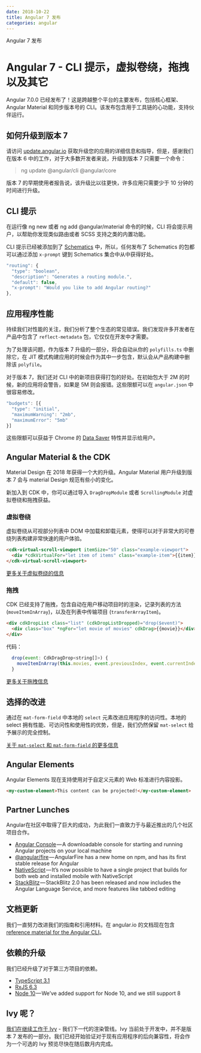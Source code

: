 ```yaml
---
date: 2018-10-22
title: Angular 7 发布
categories: angular
---
```

Angular 7 发布
<!-- more -->

# Angular 7 - CLI 提示，虚拟卷绕，拖拽以及其它

Angular 7.0.0 已经发布了！这是跨越整个平台的主要发布，包括核心框架、Angular Material 和同步版本号的 CLI。该发布包含用于工具链的心功能，支持伙伴运行。



## 如何升级到版本 7

请访问 [update.angular.io](https://update.angular.io/) 获取升级您的应用的详细信息和指导，但是，感谢我们在版本 6 中的工作，对于大多数开发者来说，升级到版本 7 只需要一个命令：

> ng update @angular/cli @angular/core

版本 7 的早期使用者报告说，该升级比以往更快，许多应用只需要少于 10 分钟的时间进行升级。

## CLI 提示

在运行像 ng new 或者 ng add @angular/material 命令的时候，CLI 将会提示用户，以帮助你发现类似路由或者 SCSS 支持之类的内置功能。

CLI 提示已经被添加到了 [Schematics](https://blog.angular.io/schematics-an-introduction-dc1dfbc2a2b2) 中，所以，任何发布了 Schematics 的包都可以通过添加 `x-prompt` 键到 Schematics 集合中从中获得好处。

```javascript
"routing": {
  "type": "boolean",
  "description": "Generates a routing module.",
  "default": false,
  "x-prompt": "Would you like to add Angular routing?"
},
```

## 应用程序性能

持续我们对性能的关注，我们分析了整个生态的常见错误。我们发现许多开发者在产品中包含了 `reflect-metadata` 包，它仅仅在开发中才需要。

为了处理该问题，作为版本 7 升级的一部分，将会自动从你的 `polyfills.ts` 中删除它，在 JIT 模式构建应用的时候会作为其中一步包含，默认会从产品构建中删除该 `polyfile`。

对于版本 7，我们还对 CLI 中的新项目获得打包的好处。在初始包大于 2M 的时候，新的应用将会警告，如果是 5M 则会报错。这些限额可以在 `angular.json` 中很容易修改。

```javascript
"budgets": [{
  "type": "initial",
  "maximumWarning": "2mb",
  "maximumError": "5mb"
}]
```

这些限额可以获益于 Chrome 的 [Data Saver](https://support.google.com/chrome/answer/2392284) 特性并显示给用户。

## Angular Material & the CDK

Material Design 在 2018 年获得一个大的升级。Angular Material 用户升级到版本 7 会与 material Design 规范有些小的变化。

新加入到 CDK 中，你可以通过导入 `DragDropModule` 或者 `ScrollingModule` 对虚拟卷绕和拖拽获益。

### 虚拟卷绕

虚拟卷绕从可视部分列表中 DOM 中加载和卸载元素，使得可以对于非常大的可卷绕列表构建非常快速的用户体验。

```html
<cdk-virtual-scroll-viewport itemSize="50" class="example-viewport">
  <div *cdkVirtualFor="let item of items" class="example-item">{{item}}</div>
</cdk-virtual-scroll-viewport>
```

[更多关于虚拟卷绕的信息](https://material.angular.io/cdk/scrolling/overview)

### 拖拽

CDK 已经支持了拖拽，包含自动在用户移动项目时的渲染，记录列表的方法 (`moveItemInArray`)，以及在列表中传输项目 (`transferArrayItem`)。

```html
<div cdkDropList class="list" (cdkDropListDropped)="drop($event)">
  <div class="box" *ngFor="let movie of movies" cdkDrag>{{movie}}</div>
</div>
```

代码：

```javascript
  drop(event: CdkDragDrop<string[]>) {
    moveItemInArray(this.movies, event.previousIndex, event.currentIndex);
  }
```

[更多关于拖拽信息](https://material.angular.io/cdk/drag-drop/overview)

## 选择的改进

通过在 `mat-form-field`  中本地的 `select` 元素改进应用程序的访问性。本地的 select 拥有性能、可访问性和使用性的优势，但是，我们仍然保留 `mat-select` 给予展示的完全控制。

[关于 `mat-select` 和 `mat-form-field` 的更多信息](https://material.angular.io/components/select/overview)

## Angular Elements

Angular Elements 现在支持使用对于自定义元素的 Web 标准进行内容投影。

```html
<my-custom-element>This content can be projected!</my-custom-element>
```

## Partner Lunches

Angular在社区中取得了巨大的成功，为此我们一直致力于与最近推出的几个社区项目合作。

* [Angular Console](https://angularconsole.com/) — A downloadable console for starting and running Angular projects on your local machine
* [@angular/fire](https://github.com/angular/angularfire2) — AngularFire has a new home on npm, and has its first stable release for Angular
* [NativeScript](https://docs.nativescript.org/code-sharing/intro) — It’s now possible to have a single project that builds for both web and installed mobile with NativeScript
* [StackBlitz](https://stackblitz.com/fork/angular) — StackBlitz 2.0 has been released and now includes the Angular Language Service, and more features like tabbed editing

## 文档更新

我们一直努力改进我们的指南和引用材料。在 angular.io 的文档现在包含 [reference material for the Angular CLI](https://angular.io/cli)。

## 依赖的升级

我们已经升级了对于第三方项目的依赖。

* [TypeScript 3.1](https://www.typescriptlang.org/docs/handbook/release-notes/typescript-3-1.html)
* [RxJS 6.3](https://github.com/ReactiveX/rxjs/blob/master/CHANGELOG.md#630-2018-08-30)
* [Node 10](https://nodejs.org/en/blog/release/v10.0.0/) — We’ve added support for Node 10, and we still support 8

## Ivy 呢？

[我们在继续工作于 Ivy](https://youtu.be/dIxknqPOWms?t=1360) - 我们下一代的渲染管线。Ivy 当前处于开发中，并不是版本 7 发布的一部分。我们已经开始验证对于现有应用程序的后向兼容性，将会作为一个可选的 Ivy 预览尽快在随后数月内完成。
